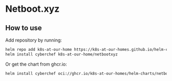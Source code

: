 # Netboot.xyz

## How to use

Add repository by running:

```bash
helm repo add k8s-at-our-home https://k8s-at-our-homes.github.io/helm-charts/
helm install cyberchef k8s-at-our-home/netbootxyz
```

Or get the chart from ghcr.io:

```bash
helm install cyberchef oci://ghcr.io/k8s-at-our-homes/helm-charts/netbootxyz
```
